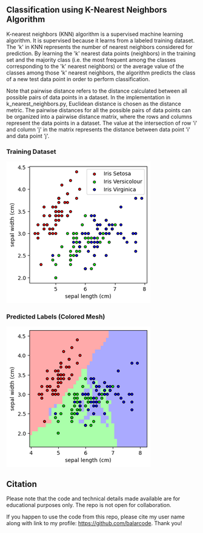## Classification using K-Nearest Neighbors Algorithm

K-nearest neighbors (KNN) algorithm is a supervised machine learning algorithm. It is supervised because it learns from a labeled training dataset. The 'k' in KNN represents the number of nearest neighbors considered for prediction. By learning the 'k' nearest data points (neighbors) in the training set and the majority class (i.e. the most frequent among the classes corresponding to the 'k' nearest neighbors) or the average value of the classes among those 'k' nearest neighbors, the algorithm predicts the class of a new test data point in order to perform classification.

Note that pairwise distance refers to the distance calculated between all possible pairs of data points in a dataset. In the implementation in k_nearest_neighbors.py, Euclidean distance is chosen as the distance metric. The pairwise distances for all the possible pairs of data points can be organized into a pairwise distance matrix, where the rows and columns represent the data points in a dataset. The value at the intersection of row 'i' and column 'j' in the matrix represents the distance between data point 'i' and data point 'j'.


### Training Dataset

![Training Dataset](input.png)

### Predicted Labels (Colored Mesh)

![Predicted Labels](knn_classification_output.png)

## Citation

Please note that the code and technical details made available are for educational purposes only. The repo is not open for collaboration.

If you happen to use the code from this repo, please cite my user name along with link to my profile: https://github.com/balarcode. Thank you!
